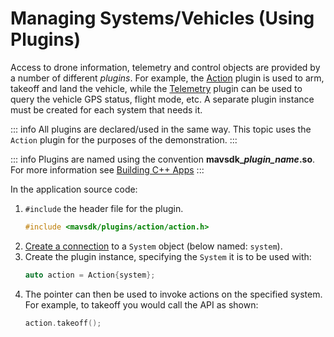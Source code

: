 # Managing Systems/Vehicles (Using Plugins)

Access to drone information, telemetry and control objects are provided by a number of different *plugins*.
For example, the [Action](../api_reference/classmavsdk_1_1_action.md) plugin is used to arm, takeoff and land the vehicle,
while the [Telemetry](../guide/telemetry.md) plugin can be used to query the vehicle GPS status, flight mode, etc.
A separate plugin instance must be created for each system that needs it.

::: info
All plugins are declared/used in the same way. This topic uses the `Action` plugin for the purposes of the demonstration.
:::

::: info
Plugins are named using the convention **mavsdk\__plugin\_name_.so**.
For more information see [Building C++ Apps](../guide/toolchain.md)
:::


In the application source code:
1. `#include` the header file for the plugin.
   ```cpp
   #include <mavsdk/plugins/action/action.h>
   ```
1. [Create a connection](../guide/connections.md) to a `System` object (below named: `system`).
1. Create the plugin instance, specifying the `System` it is to be used with:
   ```cpp
   auto action = Action{system};
   ```
1. The pointer can then be used to invoke actions on the specified system. For example, to takeoff you would call the API as shown:
   ```cpp
   action.takeoff();
   ```
